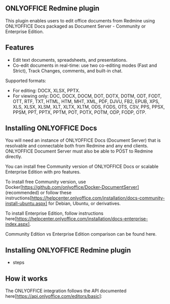 ## ONLYOFFICE Redmine plugin

This plugin enables users to edit office documents from Redmine using ONLYOFFICE Docs packaged as Document Server - Community or Enterprise
Edition.

## Features
* Edit text documents, spreadsheets, and presentations.
* Co-edit documents in real-time: use two co-editing modes (Fast and Strict), Track Changes, comments, and built-in chat.

Supported formats:

* For editing: DOCX, XLSX, PPTX.
* For viewing only: DOC, DOCX, DOCM, DOT, DOTX, DOTM, ODT, FODT, OTT, RTF, TXT, HTML, HTM, MHT, XML, PDF, DJVU, FB2, EPUB, XPS, XLS, XLSX, XLSM, XLT, XLTX, XLTM, ODS, FODS, OTS, CSV, PPS, PPSX, PPSM, PPT, PPTX, PPTM, POT, POTX, POTM, ODP, FODP, OTP.

## Installing ONLYOFFICE Docs

You will need an instance of ONLYOFFICE Docs (Document Server) that is resolvable and connectable both from Redmine and any end clients. ONLYOFFICE Document Server must also be able to POST to Redmine directly.

You can install free Community version of ONLYOFFICE Docs or scalable Enterprise Edition with pro features.

To install free Community version, use Docker[https://github.com/onlyoffice/Docker-DocumentServer] (recommended) or follow these instructions[https://helpcenter.onlyoffice.com/installation/docs-community-install-ubuntu.aspx] for Debian, Ubuntu, or derivatives.

To install Enterprise Edition, follow instructions here[https://helpcenter.onlyoffice.com/installation/docs-enterprise-index.aspx].

Community Edition vs Enterprise Edition comparison can be found here.

## Installing ONLYOFFICE Redmine plugin

* steps

## How it works

The ONLYOFFICE integration follows the API documented here[https://api.onlyoffice.com/editors/basic]:

